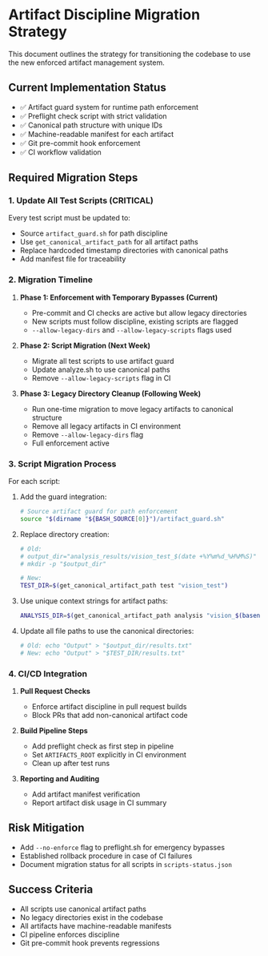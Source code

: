 # Artifact Discipline Migration Strategy

This document outlines the strategy for transitioning the codebase to use the new enforced artifact management system.

## Current Implementation Status

- ✅ Artifact guard system for runtime path enforcement
- ✅ Preflight check script with strict validation
- ✅ Canonical path structure with unique IDs
- ✅ Machine-readable manifest for each artifact
- ✅ Git pre-commit hook enforcement
- ✅ CI workflow validation

## Required Migration Steps

### 1. Update All Test Scripts (CRITICAL)

Every test script must be updated to:

- Source `artifact_guard.sh` for path discipline
- Use `get_canonical_artifact_path` for all artifact paths
- Replace hardcoded timestamp directories with canonical paths
- Add manifest file for traceability

### 2. Migration Timeline

1. **Phase 1: Enforcement with Temporary Bypasses (Current)**
   - Pre-commit and CI checks are active but allow legacy directories
   - New scripts must follow discipline, existing scripts are flagged
   - `--allow-legacy-dirs` and `--allow-legacy-scripts` flags used

2. **Phase 2: Script Migration (Next Week)**
   - Migrate all test scripts to use artifact guard
   - Update analyze.sh to use canonical paths
   - Remove `--allow-legacy-scripts` flag in CI

3. **Phase 3: Legacy Directory Cleanup (Following Week)**
   - Run one-time migration to move legacy artifacts to canonical structure
   - Remove all legacy artifacts in CI environment
   - Remove `--allow-legacy-dirs` flag
   - Full enforcement active

### 3. Script Migration Process

For each script:

1. Add the guard integration:
   ```bash
   # Source artifact guard for path enforcement
   source "$(dirname "${BASH_SOURCE[0]}")/artifact_guard.sh"
   ```

2. Replace directory creation:
   ```bash
   # Old: 
   # output_dir="analysis_results/vision_test_$(date +%Y%m%d_%H%M%S)"
   # mkdir -p "$output_dir"
   
   # New:
   TEST_DIR=$(get_canonical_artifact_path test "vision_test")
   ```

3. Use unique context strings for artifact paths:
   ```bash
   ANALYSIS_DIR=$(get_canonical_artifact_path analysis "vision_$(basename "$image_path")")
   ```

4. Update all file paths to use the canonical directories:
   ```bash
   # Old: echo "Output" > "$output_dir/results.txt"
   # New: echo "Output" > "$TEST_DIR/results.txt"
   ```

### 4. CI/CD Integration

1. **Pull Request Checks**
   - Enforce artifact discipline in pull request builds
   - Block PRs that add non-canonical artifact code

2. **Build Pipeline Steps**
   - Add preflight check as first step in pipeline
   - Set `ARTIFACTS_ROOT` explicitly in CI environment
   - Clean up after test runs

3. **Reporting and Auditing**
   - Add artifact manifest verification
   - Report artifact disk usage in CI summary

## Risk Mitigation

- Add `--no-enforce` flag to preflight.sh for emergency bypasses
- Established rollback procedure in case of CI failures
- Document migration status for all scripts in `scripts-status.json`

## Success Criteria

- All scripts use canonical artifact paths
- No legacy directories exist in the codebase
- All artifacts have machine-readable manifests
- CI pipeline enforces discipline
- Git pre-commit hook prevents regressions